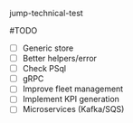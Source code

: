 jump-technical-test

#TODO

- [ ] Generic store
- [ ] Better helpers/error
- [ ] Check PSql
- [ ] gRPC
- [ ] Improve fleet management
- [ ] Implement KPI generation
- [ ] Microservices (Kafka/SQS)